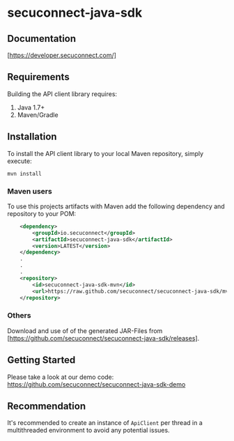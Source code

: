 # secuconnect-java-sdk

## Documentation

[https://developer.secuconnect.com/]

## Requirements

Building the API client library requires:
1. Java 1.7+
2. Maven/Gradle

## Installation

To install the API client library to your local Maven repository, simply execute:

```shell
mvn install
```

### Maven users

To use this projects artifacts with Maven add the following dependency and repository to your POM:

``` xml
    <dependency>
        <groupId>io.secuconnect</groupId>
        <artifactId>secuconnect-java-sdk</artifactId>
        <version>LATEST</version>
    </dependency>
    .
    .
    .
    <repository>
        <id>secuconnect-java-sdk-mvn</id>
        <url>https://raw.github.com/secuconnect/secuconnect-java-sdk/mvn-repo/</url>
    </repository>
```

### Others

Download and use of of the generated JAR-Files from [https://github.com/secuconnect/secuconnect-java-sdk/releases].


## Getting Started

Please take a look at our demo code: https://github.com/secuconnect/secuconnect-java-sdk-demo


## Recommendation

It's recommended to create an instance of `ApiClient` per thread in a multithreaded environment to avoid any potential issues.
